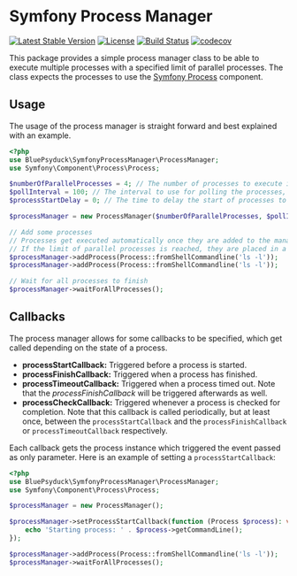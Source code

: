 # Symfony Process Manager

[![Latest Stable Version](https://poser.pugx.org/bluepsyduck/symfony-process-manager/v/stable)](https://packagist.org/packages/bluepsyduck/symfony-process-manager)
[![License](https://poser.pugx.org/bluepsyduck/symfony-process-manager/license)](https://packagist.org/packages/bluepsyduck/symfony-process-manager)
[![Build Status](https://travis-ci.com/BluePsyduck/symfony-process-manager.svg?branch=master)](https://travis-ci.com/BluePsyduck/symfony-process-manager)
[![codecov](https://codecov.io/gh/BluePsyduck/symfony-process-manager/branch/master/graph/badge.svg)](https://codecov.io/gh/BluePsyduck/symfony-process-manager)

This package provides a simple process manager class to be able to execute multiple processes with a specified limit
of parallel processes. The class expects the processes to use the [Symfony Process](https://github.com/symfony/process) 
component.

## Usage

The usage of the process manager is straight forward and best explained with an example.

```php
<?php
use BluePsyduck\SymfonyProcessManager\ProcessManager;
use Symfony\Component\Process\Process;

$numberOfParallelProcesses = 4; // The number of processes to execute in parallel.
$pollInterval = 100; // The interval to use for polling the processes, in milliseconds.
$processStartDelay = 0; // The time to delay the start of processes to space them out, in milliseconds.

$processManager = new ProcessManager($numberOfParallelProcesses, $pollInterval, $processStartDelay);

// Add some processes
// Processes get executed automatically once they are added to the manager. 
// If the limit of parallel processes is reached, they are placed in a queue and wait for a process to finish.
$processManager->addProcess(Process::fromShellCommandline('ls -l'));
$processManager->addProcess(Process::fromShellCommandline('ls -l'));

// Wait for all processes to finish
$processManager->waitForAllProcesses();


```

## Callbacks

The process manager allows for some callbacks to be specified, which get called depending on the state of a process.

* **processStartCallback:** Triggered before a process is started.
* **processFinishCallback:** Triggered when a process has finished.
* **processTimeoutCallback:** Triggered when a process timed out. Note that the _processFinishCallback_ will be 
  triggered afterwards as well.
* **processCheckCallback:** Triggered whenever a process is checked for completion. Note that this callback is called 
  periodically, but at least once, between the `processStartCallback` and the `processFinishCallback` or 
  `processTimeoutCallback` respectively.

Each callback gets the process instance which triggered the event passed as only parameter. Here is an example of 
setting a `processStartCallback`:

```php
<?php
use BluePsyduck\SymfonyProcessManager\ProcessManager;
use Symfony\Component\Process\Process;

$processManager = new ProcessManager();

$processManager->setProcessStartCallback(function (Process $process): void {
    echo 'Starting process: ' . $process->getCommandLine();
});

$processManager->addProcess(Process::fromShellCommandline('ls -l'));
$processManager->waitForAllProcesses();
```
